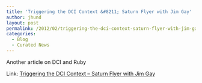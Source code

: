 ```yaml
---
title: 'Triggering the DCI Context &#8211; Saturn Flyer with Jim Gay'
author: jhund
layout: post
permalink: /2012/02/triggering-the-dci-context-saturn-flyer-with-jim-gay/
categories:
  - Blog
  - Curated News
---
```

Another article on DCI and Ruby

Link: [Triggering the DCI Context &#8211; Saturn Flyer with Jim Gay][1]

 [1]: http://bit.ly/yf5Yxa